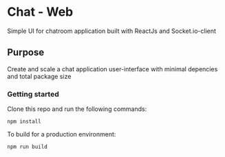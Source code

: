 # Chat - Web

Simple UI for chatroom application built with ReactJs and Socket.io-client

## Purpose

Create and scale a chat application user-interface with minimal depencies and total package size

### Getting started

Clone this repo and run the following commands:

```
npm install
```

To build for a production environment:

```
npm run build
```
